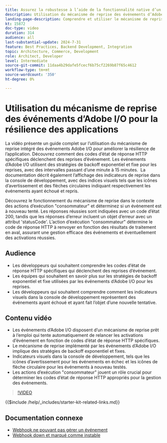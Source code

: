 ```yaml
---
title: Assurez la robustesse à l’aide de la fonctionnalité native d’un mécanisme de reprise.
description: Utilisation du mécanisme de reprise des événements d’Adobe I/O pour les applications résilientes, y compris les conditions de reprise et les indicateurs visuels. ​
landing-page-description: Comprendre et utiliser le mécanisme de reprise intégré des événements d’Adobe I/O pour améliorer la résilience de l’application et gérer efficacement les activations d’événement. ​
kt: 15872
doc-type: video
duration: 314
audience: all
last-substantial-update: 2024-7-31
feature: Best Practices, Backend Development, Integration
topic: Architecture, Commerce, Development
role: Architect, Developer
level: Intermediate
source-git-commit: 11daa4b29dafe5fcecf6b75cf2269b87f65c4612
workflow-type: tm+mt
source-wordcount: '350'
ht-degree: 0%

---
```


# Utilisation du mécanisme de reprise des événements d’Adobe I/O pour la résilience des applications &#x200B;

La vidéo présente un guide complet sur l’utilisation du mécanisme de reprise intégré des événements Adobe I/O pour améliorer la résilience de l’application. Découvrez comment des codes d’état de réponse HTTP spécifiques déclenchent des reprises d’événement. Les événements d’Adobe I/O utilisent des stratégies de backoff exponentiel et fixe pour les reprises, avec des intervalles passant d’une minute à 15 minutes. &#x200B; La documentation décrit également l’affichage des indicateurs de reprise dans la console de développement, avec des indices visuels tels que les icônes d’avertissement et des flèches circulaires indiquant respectivement les événements ayant échoué et repris.

Découvrez le fonctionnement du mécanisme de reprise dans le contexte des actions d’exécution &quot;consommateur&quot; et déterminez si un événement est à nouveau tenté. &#x200B;Les réponses réussies sont indiquées avec un code d’état 200, tandis que les réponses d’erreur incluent un objet d’erreur avec un attribut &#39;statusCode&#39;. L’action d’exécution &quot;consommateur&quot; détermine le code de réponse HTTP à renvoyer en fonction des résultats de traitement en aval, assurant une gestion efficace des événements et éventuellement des activations réussies. &#x200B;


## Audience

* Les développeurs qui souhaitent comprendre les codes d’état de réponse HTTP spécifiques qui déclenchent des reprises d’événement.
* Les équipes qui souhaitent en savoir plus sur les stratégies de backoff exponentiel et fixe utilisées par les événements d’Adobe I/O pour les reprises.
* Les développeurs qui souhaitent comprendre comment les indicateurs visuels dans la console de développement représentent des événements ayant échoué et ayant fait l’objet d’une nouvelle tentative.

## Contenu vidéo

* Les événements d’Adobe I/O disposent d’un mécanisme de reprise prêt à l’emploi qui tente automatiquement de relancer les activations d’événement en fonction de codes d’état de réponse HTTP spécifiques. &#x200B;
* Le mécanisme de reprise implémenté par les événements d’Adobe I/O implique des stratégies de backoff exponentiel et fixes. &#x200B;
* Indicateurs visuels dans la console de développement, tels que les icônes d’avertissement pour les événements en échec et les icônes de flèche circulaire pour les événements à nouveau testés.
* Les actions d’exécution &quot;consommateur&quot; jouent un rôle crucial pour déterminer les codes d’état de réponse HTTP appropriés pour la gestion des événements.

>[!VIDEO](https://video.tv.adobe.com/v/3431695?learn=on)

{{$include /help/_includes/starter-kit-related-links.md}}

## Documentation connexe

* [Webhook ne pouvant pas gérer un événement](https://developer.adobe.com/events/docs/support/faq/#what-happens-if-my-webhook-is-unable-to-handle-a-specific-event-but-handles-all-other-events-gracefully)
* [Webhook down et marqué comme instable](https://developer.adobe.com/events/docs/support/faq/#what-happens-if-my-webhook-is-down-why-is-my-event-registration-marked-as-unstable)
